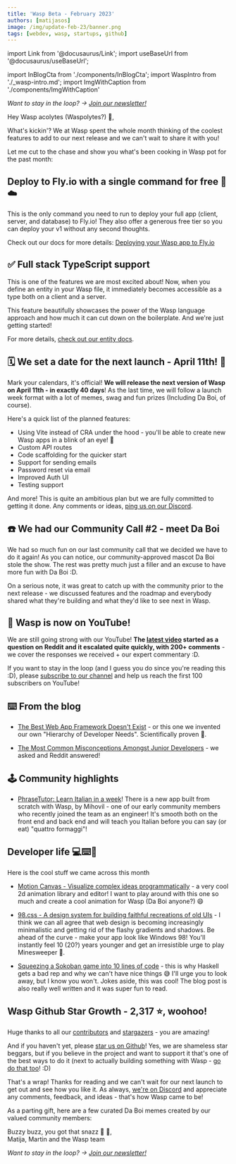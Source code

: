 ```yaml
---
title: 'Wasp Beta - February 2023'
authors: [matijasos]
image: /img/update-feb-23/banner.png
tags: [webdev, wasp, startups, github]
---
```


import Link from '@docusaurus/Link';
import useBaseUrl from '@docusaurus/useBaseUrl';

import InBlogCta from './components/InBlogCta';
import WaspIntro from './_wasp-intro.md';
import ImgWithCaption from './components/ImgWithCaption'

<ImgWithCaption
    alt="Wasp Update Feb 23"
    source="img/update-feb-23/banner.png"
/>

*Want to stay in the loop? → [Join our newsletter!](/#signup)*

Hey Wasp acolytes (Waspolytes?) 🐝,

What's kickin'? We at Wasp spent the whole month thinking of the coolest features to add to our next release and we can't wait to share it with you!

<!--truncate-->

<ImgWithCaption
    alt="Tell me now"
    source="img/update-feb-23/tell-me-now.gif"
    caption="Ok ok, we're getting there, chill!"
/>

Let me cut to the chase and show you what's been cooking in Wasp pot for the past month:

## Deploy to Fly.io with a single command for free 🚀☁️

<ImgWithCaption
    alt="Deploy to fly.io with single command"
    source="img/update-feb-23/deploy-fly.png"
/>

This is the only command you need to run to deploy your full app (client, server, and database) to Fly.io! They also offer a generous free tier so you can deploy your v1 without any second thoughts.

Check out our docs for more details: [Deploying your Wasp app to Fly.io](/docs/advanced/deployment/cli)

## ✅ Full stack TypeScript support

<ImgWithCaption
    alt="Types everywhere"
    source="img/update-feb-23/types-buzz.png"
/>

This is one of the features we are most excited about! Now, when you define an entity in your Wasp file, it immediately becomes accessible as a type both on a client and a server.

<ImgWithCaption
    alt="Full stack TypeScript support"
    source="img/update-feb-23/fullstack-ts.png"
/>

This feature beautifully showcases the power of the Wasp language approach and how much it can cut down on the boilerplate. And we're just getting started!

For more details, [check out our entity docs](/docs/data-model/entities).

## 🗓 We set a date for the next launch - April 11th! 🚀

<ImgWithCaption
    alt="Launch party"
    source="img/update-feb-23/ballmer-launch.gif"
/>

Mark your calendars, it's official! **We will release the next version of Wasp on April 11th - in exactly 40 days**! As the last time, we will follow a launch week format with a lot of memes, swag and fun prizes (Including Da Boi, of course).

Here's a quick list of the planned features:
- Using Vite instead of CRA under the hood - you'll be able to create new Wasp apps in a blink of an eye! 🚀
- Custom API routes
- Code scaffolding for the quicker start
- Support for sending emails
- Password reset via email
- Improved Auth UI
- Testing support

And more! This is quite an ambitious plan but we are fully committed to getting it done. Any comments or ideas, [ping us on our Discord](https://discord.gg/rzdnErX).

## ☎️ We had our Community Call #2 - meet Da Boi

<ImgWithCaption
    alt="We had a community call"
    source="img/update-feb-23/da-boi-call.jpeg"
/>

We had so much fun on our last community call that we decided we have to do it again! As you can notice, our community-approved mascot Da Boi stole the show. The rest was pretty much just a filler and an excuse to have more fun with Da Boi :D.

On a serious note, it was great to catch up with the community prior to the next release - we discussed features and the roadmap and everybody shared what they're building and what they'd like to see next in Wasp.

## 🎥 Wasp is now on YouTube!

<ImgWithCaption
    alt="Wasp is on YouTube"
    source="img/update-feb-23/yt-junior-devs.png"
/>

We are still going strong with our YouTube! **The [latest video](https://youtu.be/eermNn9VhOA) started as a question on Reddit and it escalated quite quickly, with 200+ comments** - we cover the responses we received + our expert commentary :D.

If you want to stay in the loop (and I guess you do since you're reading this :D), please [subscribe to our channel](https://www.youtube.com/@wasplang) and help us reach the first 100 subscribers on YouTube!

<ImgWithCaption
    alt="Subscribe to Wasp on YouTube"
    source="img/update-dec-23/yt-cta.png"
    caption="You know you want it!"
/>

## ⌨️ From the blog

* [The Best Web App Framework Doesn't Exist](/blog/2023/02/02/no-best-framework) - or this one we invented our own "Hierarchy of Developer Needs". Scientifically proven 🤞.

* [The Most Common Misconceptions Amongst Junior Developers](/blog/2023/02/21/junior-developer-misconceptions) - we asked and Reddit answered!

## 🕹 Community highlights

* [PhraseTutor: Learn Italian in a week](https://phrasetutor.com/)! There is a new app built from scratch with Wasp, by Mihovil - one of our early community members who recently joined the team as an engineer! It's smooth both on the front end and back end and will teach you Italian before you can say (or eat) "quattro formaggi"!

<ImgWithCaption
    alt="Phrase Tutor"
    source="img/update-feb-23/phrase-tutor.png"
/>

## Developer life 💻⌨️💽
Here is the cool stuff we came across this month

- [Motion Canvas - Visualize complex ideas programmatically](https://motioncanvas.io/) - a very cool 2d animation library and editor! I want to play around with this one so much and create a cool animation for Wasp (Da Boi anyone?) 😄

<ImgWithCaption
    alt="Motion Canvas"
    source="img/update-feb-23/motion-canvas.png"
/>

- [98.css - A design system for building faithful recreations of old UIs](https://jdan.github.io/98.css/) - I think we can all agree that web design is becoming increasingly minimalistic and getting rid of the flashy gradients and shadows. Be ahead of the curve - make your app look like Windows 98! You'll instantly feel 10 (20?) years younger and get an irresistible urge to play Minesweeper 🚩.

<ImgWithCaption
    alt="98 css"
    source="img/update-feb-23/98-css.png"
/>

- [Squeezing a Sokoban game into 10 lines of code](https://www.cole-k.com/2023/02/21/tiny-games-hs/) - this is why Haskell gets a bad rep and why we can't have nice things 😅 I'll urge you to look away, but I know you won't. Jokes aside, this was cool! The blog post is also really well written and it was super fun to read.

<ImgWithCaption
    alt="Sokoban in 10 lines of code"
    source="img/update-feb-23/sokoban-10loc.png"
/>

## Wasp Github Star Growth - 2,317 ⭐️, woohoo!
Huge thanks to all our [contributors](https://github.com/wasp-lang/wasp/graphs/contributors) and [stargazers](https://github.com/wasp-lang/wasp/stargazers) - you are amazing!

<ImgWithCaption
    alt="Wasp has over 2,000 GitHub stars"
    source="img/update-feb-23/gh-stars.png"
/>

And if you haven't yet, please [star us on Github](https://wasp-lang.dev/docs)! Yes, we are shameless star beggars, but if you believe in the project and want to support it that's one of the best ways to do it (next to actually building something with Wasp - [go do that too](https://wasp-lang.dev/docs)! :D)

That's a wrap! Thanks for reading and we can't wait for our next launch to get out and see how you like it. As always, [we're on Discord](https://discord.gg/rzdnErX) and appreciate any comments, feedback, and ideas - that's how Wasp came to be!

As a parting gift, here are a few curated Da Boi memes created by our valued community members:

<ImgWithCaption
    alt="Wasp's new mascot"
    source="img/update-feb-23/wasp-discord-meme.jpeg"
/>

Buzzy buzz, you got that snazz 🐝 🐝,  
Matija, Martin and the Wasp team


*Want to stay in the loop? → [Join our newsletter!](/#signup)*

